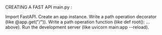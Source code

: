 CREATING A FAST API main.py :

Import FastAPI.
Create an app instance.
Write a path operation decorator (like @app.get("/")).
Write a path operation function (like def root(): ... above).
Run the development server (like uvicorn main:app --reload).
